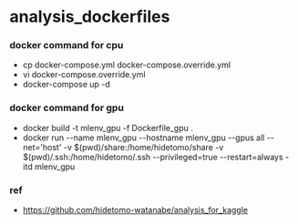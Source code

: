 # analysis_dockerfiles

### docker command for cpu
- cp docker-compose.yml docker-compose.override.yml
- vi docker-compose.override.yml
- docker-compose up -d

### docker command for gpu
- docker build -t mlenv_gpu -f Dockerfile_gpu .
- docker run --name mlenv_gpu --hostname mlenv_gpu --gpus all --net='host' -v $(pwd)/share:/home/hidetomo/share -v $(pwd)/.ssh:/home/hidetomo/.ssh --privileged=true --restart=always -itd mlenv_gpu

### ref
- https://github.com/hidetomo-watanabe/analysis_for_kaggle
